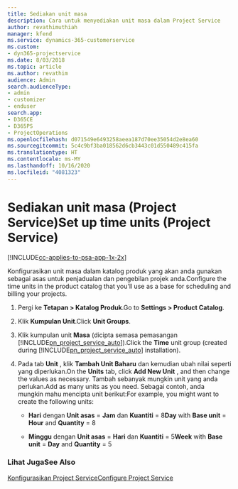 ```yaml
---
title: Sediakan unit masa
description: Cara untuk menyediakan unit masa dalam Project Service
author: revathimuthiah
manager: kfend
ms.service: dynamics-365-customerservice
ms.custom:
- dyn365-projectservice
ms.date: 8/03/2018
ms.topic: article
ms.author: revathim
audience: Admin
search.audienceType:
- admin
- customizer
- enduser
search.app:
- D365CE
- D365PS
- ProjectOperations
ms.openlocfilehash: d071549e6493258aeea187d70ee35054d2e8ea60
ms.sourcegitcommit: 5c4c9bf3ba018562d6cb3443c01d550489c415fa
ms.translationtype: HT
ms.contentlocale: ms-MY
ms.lasthandoff: 10/16/2020
ms.locfileid: "4081323"
---
```

# <a name="set-up-time-units-project-service"></a><span data-ttu-id="71b53-103">Sediakan unit masa (Project Service)</span><span class="sxs-lookup"><span data-stu-id="71b53-103">Set up time units (Project Service)</span></span>

[!INCLUDE[cc-applies-to-psa-app-1x-2x](../includes/cc-applies-to-psa-app-1x-2x.md)]

<span data-ttu-id="71b53-104">Konfigurasikan unit masa dalam katalog produk yang akan anda gunakan sebagai asas untuk penjadualan dan pengebilan projek anda.</span><span class="sxs-lookup"><span data-stu-id="71b53-104">Configure the time units in the product catalog that you’ll use as a base for scheduling and billing your projects.</span></span>  
  
1. <span data-ttu-id="71b53-105">Pergi ke **Tetapan > Katalog Produk**.</span><span class="sxs-lookup"><span data-stu-id="71b53-105">Go to **Settings > Product Catalog**.</span></span>  
  
2. <span data-ttu-id="71b53-106">Klik **Kumpulan Unit**.</span><span class="sxs-lookup"><span data-stu-id="71b53-106">Click **Unit Groups**.</span></span>  
  
3. <span data-ttu-id="71b53-107">Klik kumpulan unit **Masa** (dicipta semasa pemasangan [!INCLUDE[pn_project_service_auto](../includes/pn-project-service-auto.md)]).</span><span class="sxs-lookup"><span data-stu-id="71b53-107">Click the **Time** unit group (created during [!INCLUDE[pn_project_service_auto](../includes/pn-project-service-auto.md)] installation).</span></span>  
  
4. <span data-ttu-id="71b53-108">Pada tab **Unit** , klik **Tambah Unit Baharu** dan kemudian ubah nilai seperti yang diperlukan.</span><span class="sxs-lookup"><span data-stu-id="71b53-108">On the **Units** tab, click **Add New Unit** , and then change the values as necessary.</span></span> <span data-ttu-id="71b53-109">Tambah sebanyak mungkin unit yang anda perlukan.</span><span class="sxs-lookup"><span data-stu-id="71b53-109">Add as many units as you need.</span></span> <span data-ttu-id="71b53-110">Sebagai contoh, anda mungkin mahu mencipta unit berikut:</span><span class="sxs-lookup"><span data-stu-id="71b53-110">For example, you might want to create the following units:</span></span>  
  
   - <span data-ttu-id="71b53-111">**Hari** dengan **Unit asas** = **Jam** dan **Kuantiti** = 8</span><span class="sxs-lookup"><span data-stu-id="71b53-111">**Day** with **Base unit** = **Hour** and **Quantity** = 8</span></span>  
  
   - <span data-ttu-id="71b53-112">**Minggu** dengan **Unit asas** = **Hari** dan **Kuantiti** = 5</span><span class="sxs-lookup"><span data-stu-id="71b53-112">**Week** with **Base unit** = **Day** and **Quantity** = 5</span></span>  
  
### <a name="see-also"></a><span data-ttu-id="71b53-113">Lihat Juga</span><span class="sxs-lookup"><span data-stu-id="71b53-113">See Also</span></span>  
 [<span data-ttu-id="71b53-114">Konfigurasikan Project Service</span><span class="sxs-lookup"><span data-stu-id="71b53-114">Configure Project Service</span></span>](../psa/configure.md)
